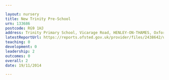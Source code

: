 ```yaml
---

layout: nursery
title: New Trinity Pre-School
urn: 133686
postcode: RG9 1HJ
address: Trinity Primary School, Vicarage Road, HENLEY-ON-THAMES, Oxfordshire, RG9 1HJ
latestReportUrl: https://reports.ofsted.gov.uk/provider/files/2438642/urn/133686.pdf
teaching: 0
development: 0
leadership: 2
outcomes: 0
overall: 2
date: 19/11/2014

---
```

